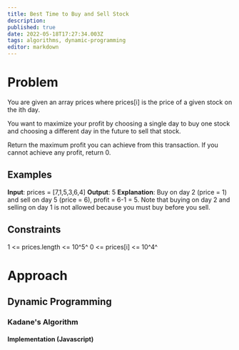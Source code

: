 ```yaml
---
title: Best Time to Buy and Sell Stock
description: 
published: true
date: 2022-05-18T17:27:34.003Z
tags: algorithms, dynamic-programming
editor: markdown
---
```


# Problem
You are given an array prices where prices[i] is the price of a given stock on the ith day.

You want to maximize your profit by choosing a single day to buy one stock and choosing a different day in the future to sell that stock.

Return the maximum profit you can achieve from this transaction. If you cannot achieve any profit, return 0.

## Examples
**Input**: prices = [7,1,5,3,6,4]
**Output**: 5
**Explanation**: Buy on day 2 (price = 1) and sell on day 5 (price = 6), profit = 6-1 = 5.
Note that buying on day 2 and selling on day 1 is not allowed because you must buy before you sell.
## Constraints
1 <= prices.length <= 10^5^
0 <= prices[i] <= 10^4^

# Approach
## Dynamic Programming
### Kadane's Algorithm
#### Implementation (Javascript)

